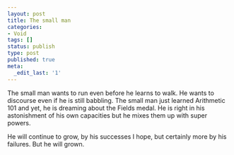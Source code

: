 ```yaml
---
layout: post
title: The small man
categories:
- Void
tags: []
status: publish
type: post
published: true
meta:
  _edit_last: '1'
---
```

The small man wants to run even before he learns to walk. He wants to discourse even if he is still babbling.
The small man just learned Arithmetic 101 and yet, he is dreaming about the Fields medal.
He is right in his astonishment of his own capacities but he mixes them up with super powers.

He will continue to grow, by his successes I hope, but certainly more by his failures. But he will grown.

